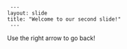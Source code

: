 	 ---
	layout: slide
	title: "Welcome to our second slide!"
	 ---
  Use the right arrow to go back!
